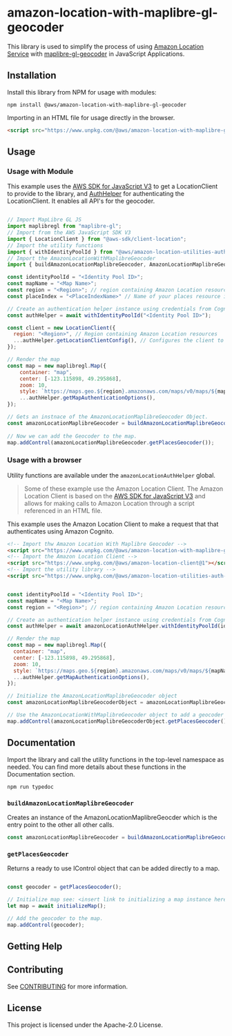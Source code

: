# amazon-location-with-maplibre-gl-geocoder

This library is used to simplify the process of using [Amazon Location Service](https://aws.amazon.com/location/) with [maplibre-gl-geocoder](https://github.com/maplibre/maplibre-gl-geocoder) in JavaScript Applications.

## Installation

Install this library from NPM for usage with modules:

```console
npm install @aws/amazon-location-with-maplibre-gl-geocoder
```

Importing in an HTML file for usage directly in the browser.

```html
<script src="https://www.unpkg.com/@aws/amazon-location-with-maplibre-gl-geocoder@1"></script>
```

## Usage

### Usage with Module
This example uses the [AWS SDK for JavaScript V3](https://github.com/aws/aws-sdk-js-v3) to get a LocationClient to provide to the library, and [AuthHelper](https://github.com/aws-geospatial/amazon-location-utilities-auth-helper-js) for authenticating the LocationClient. It enables all API's for the geocoder.

```javascript

// Import MapLibre GL JS
import maplibregl from "maplibre-gl";
// Import from the AWS JavaScript SDK V3
import { LocationClient } from "@aws-sdk/client-location";
// Import the utility functions
import { withIdentityPoolId } from "@aws/amazon-location-utilities-auth-helper";
// Import the AmazonLocationWithMaplibreGeocoder
import { buildAmazonLocationMaplibreGeocoder, AmazonLocationMaplibreGeocoder } from "@aws/amazon-location-with-maplibre-gl-geocoder"

const identityPoolId = "<Identity Pool ID>";
const mapName = "<Map Name>";
const region = "<Region>"; // region containing Amazon Location resource
const placeIndex = "<PlaceIndexName>" // Name of your places resource in your AWS Account. 

// Create an authentication helper instance using credentials from Cognito
const authHelper = await withIdentityPoolId("<Identity Pool ID>");

const client = new LocationClient({
  region: "<Region>", // Region containing Amazon Location resources
  ...authHelper.getLocationClientConfig(), // Configures the client to use credentials obtained via Amazon Cognito
});

// Render the map
const map = new maplibregl.Map({
    container: "map",
    center: [-123.115898, 49.295868],
    zoom: 10,
    style: `https://maps.geo.${region}.amazonaws.com/maps/v0/maps/${mapName}/style-descriptor`,
    ...authHelper.getMapAuthenticationOptions(),
});

// Gets an instnace of the AmazonLocationMaplibreGeocoder Object. 
const amazonLocationMaplibreGeocoder = buildAmazonLocationMaplibreGeocoder(client, placeIndex, {enableAll: true});
    
// Now we can add the Geocoder to the map.
map.addControl(amazonLocationMaplibreGeocoder.getPlacesGeocoder()); 

```

### Usage with a browser

Utility functions are available under the `amazonLocationAuthHelper` global.

> Some of these example use the Amazon Location Client. The Amazon Location Client is based on the [AWS SDK for JavaScript V3](https://github.com/aws/aws-sdk-js-v3) and allows for making calls to Amazon Location through a script referenced in an HTML file.

This example uses the Amazon Location Client to make a request that that authenticates using Amazon Cognito.

```html
<!-- Import thw Amazon Location With Maplibre Geocoder -->
<script src="https://www.unpkg.com/@aws/amazon-location-with-maplibre-geocoder@1"></script>
<!-- Import the Amazon Location Client -->
<script src="https://www.unpkg.com/@aws/amazon-location-client@1"></script>
<!-- Import the utility library -->
<script src="https://www.unpkg.com/@aws/amazon-location-utilities-auth-helper@1"></script>
```

```javascript

const identityPoolId = "<Identity Pool ID>";
const mapName = "<Map Name>";
const region = "<Region>"; // region containing Amazon Location resource

// Create an authentication helper instance using credentials from Cognito
const authHelper = await amazonLocationAuthHelper.withIdentityPoolId(identityPoolId);

// Render the map
const map = new maplibregl.Map({
  container: "map",
  center: [-123.115898, 49.295868],
  zoom: 10,
  style: `https://maps.geo.${region}.amazonaws.com/maps/v0/maps/${mapName}/style-descriptor`,
  ...authHelper.getMapAuthenticationOptions(),
});

// Initialize the AmazonLocationMaplibreGeocoder object
const amazonLocationMaplibreGeocoderObject = amazonLocationMaplibreGeocoder.buildAmazonLocationMaplibreGeocoder(client, placesName, {enableAll: true});

// Use the AmazonLocationWithMaplibreGeocoder object to add a geocoder to the map. 
map.addControl(amazonLocationMaplibreGeocoderObject.getPlacesGeocoder());

```

## Documentation
Import the library and call the utility functions in the top-level namespace as needed. You can find more details about these functions in the Documentation section.

```console
npm run typedoc
```

### `buildAmazonLocationMaplibreGeocoder`

Creates an instance of the AmazonLocationMaplibreGeocder which is the entry point to the other all other calls. 

```javascript
const amazonLocationMaplibreGeocoder = buildAmazonLocationMaplibreGeocoder(client, placesIndex, {enableAll: true});
```

### `getPlacesGeocoder`

Returns a ready to use IControl object that can be added directly to a map.  

```javascript

const geocoder = getPlacesGeocoder();

// Initialize map see: <insert link to initializing a map instance here>
let map = await initializeMap();

// Add the geocoder to the map. 
map.addControl(geocoder);

```

## Getting Help

## Contributing

See [CONTRIBUTING](CONTRIBUTING.md#security-issue-notifications) for more information.

## License
This project is licensed under the Apache-2.0 License.
